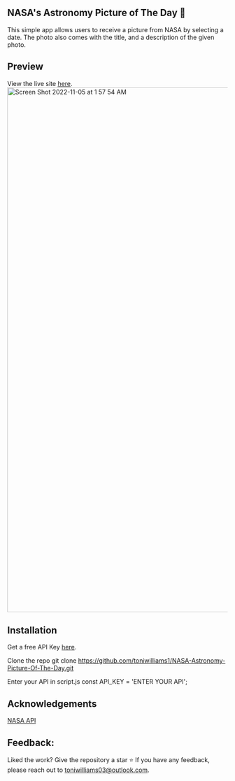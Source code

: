 
##  NASA's Astronomy Picture of The Day 🚀
This simple app allows users to receive a picture from NASA by selecting a date. The photo also comes with the title, and a description of the given photo.


## Preview
View the live site [here](https://nasas-astronomy-picture-of-the-day.netlify.app/).
<img width="1200" alt="Screen Shot 2022-11-05 at 1 57 54 AM" src="https://user-images.githubusercontent.com/100317017/200104931-2b389eb6-26e2-485e-831f-194ce568d707.png">


## Installation

Get a free API Key [here](https://api.nasa.gov/).

Clone the repo
git clone https://github.com/toniwilliams1/NASA-Astronomy-Picture-Of-The-Day.git

Enter your API in script.js
const API_KEY = 'ENTER YOUR API';


## Acknowledgements
[NASA API](https://api.nasa.gov/)

## Feedback:
Liked the work?
Give the repository a star ⭐️
If you have any feedback, please reach out to toniwilliams03@outlook.com.
